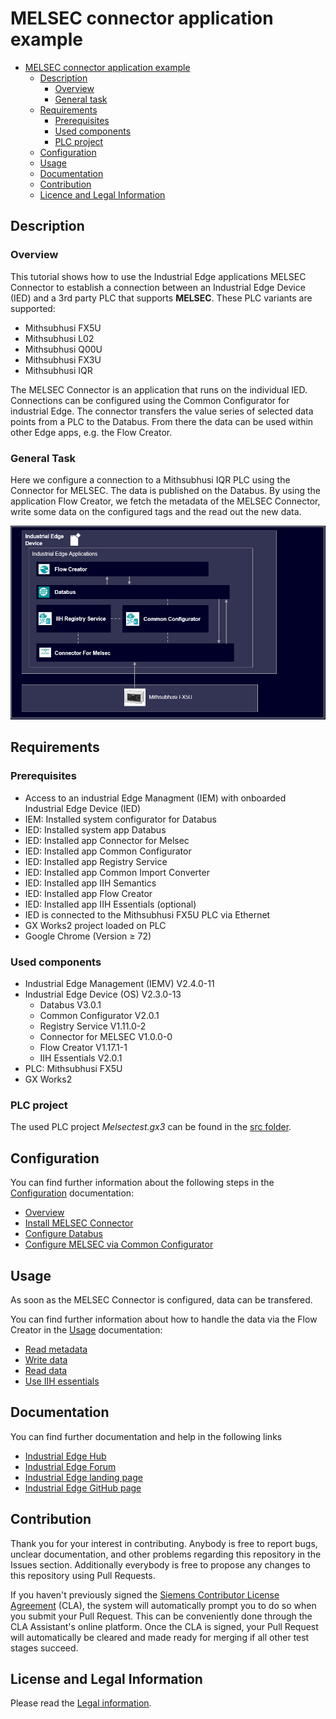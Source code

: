 # MELSEC connector application example

- [MELSEC connector application example](#melsec-connector-application-example)
  - [Description](#description)
    - [Overview](#overview)
    - [General task](#general-task)
  - [Requirements](#requirements)
    - [Prerequisites](#prerequisites)
    - [Used components](#used-components)
    - [PLC project](#plc-project)
  - [Configuration](#configuration)
  - [Usage](#usage)
  - [Documentation](#documentation)
  - [Contribution](#contribution)
  - [Licence and Legal Information](#licence-and-legal-information)
    
## Description

### Overview

This tutorial shows how to use the Industrial Edge applications MELSEC Connector to establish a connection between an Industrial Edge Device (IED) and a 3rd party PLC that supports **MELSEC**. These PLC variants are supported:

* Mithsubhusi FX5U
* Mithsubhusi L02
* Mithsubhusi Q00U
* Mithsubhusi FX3U
* Mithsubhusi IQR

The MELSEC Connector is an application that runs on the individual IED. Connections can be configured using the Common Configurator for industrial Edge. The connector transfers the value series of selected data points from a PLC to the Databus. From there the data can be used within other Edge apps, e.g. the Flow Creator.


### General Task

Here we configure a connection to a Mithsubhusi IQR PLC using the Connector for MELSEC. The data is published on the Databus. By using the application Flow Creator, we fetch the metadata of the MELSEC Connector, write some data on the configured tags and the read out the new data.

![Overview](/docs/graphics/Melsecarchi.PNG)


## Requirements

### Prerequisites

- Access to an industrial Edge Managment (IEM) with onboarded Industrial Edge Device (IED)
- IEM: Installed system configurator for Databus
- IED: Installed system app Databus
- IED: Installed app Connector for Melsec
- IED: Installed app Common Configurator
- IED: Installed app Registry Service
- IED: Installed app Common Import Converter
- IED: Installed app IIH Semantics
- IED: Installed app Flow Creator
- IED: Installed app IIH Essentials (optional)
- IED is connected to the Mithsubhusi FX5U PLC via Ethernet
- GX Works2 project loaded on PLC
- Google Chrome (Version ≥ 72)

### Used components

- Industrial Edge Management (IEMV) V2.4.0-11
- Industrial Edge Device (OS) V2.3.0-13
  - Databus V3.0.1
  - Common Configurator V2.0.1
  - Registry Service V1.11.0-2
  - Connector for MELSEC V1.0.0-0
  - Flow Creator V1.17.1-1
  - IIH Essentials V2.0.1
- PLC: Mithsubhusi FX5U
- GX Works2

### PLC project

The used PLC project *Melsectest.gx3* can be found in the [src folder](/src/).

## Configuration

You can find further information about the following steps in the [Configuration](/docs/Installation.md) documentation:

- [Overview](/docs/Installation.md#overview)
- [Install MELSEC Connector](/docs/Installation.md#install-melsec-connector)
- [Configure Databus](/docs/Installation.md#configure-databus)
- [Configure MELSEC via Common Configurator](/docs/Installation.md#configure-melsec-via-common-configurator)


## Usage

As soon as the MELSEC Connector is configured, data can be transfered.

You can find further information about how to handle the data via the Flow Creator in the [Usage](/docs/Usage.md) documentation:

* [Read metadata](/docs/Usage.md#read-metadata)
* [Write data](/docs/Usage.md#write-data)
* [Read data](/docs/Usage.md#read-data)
* [Use IIH essentials](/docs/Usage.md#use-IIH-essentials)


## Documentation

You can find further documentation and help in the following links

- [Industrial Edge Hub](https://iehub.eu1.edge.siemens.cloud/#/documentation)
- [Industrial Edge Forum](https://www.siemens.com/industrial-edge-forum)
- [Industrial Edge landing page](https://new.siemens.com/global/en/products/automation/topic-areas/industrial-edge/simatic-edge.html)
- [Industrial Edge GitHub page](https://github.com/industrial-edge)


## Contribution

Thank you for your interest in contributing. Anybody is free to report bugs, unclear documentation, and other problems regarding this repository in the Issues section.
Additionally everybody is free to propose any changes to this repository using Pull Requests.

If you haven't previously signed the [Siemens Contributor License Agreement](https://cla-assistant.io/industrial-edge/) (CLA), the system will automatically prompt you to do so when you submit your Pull Request. This can be conveniently done through the CLA Assistant's online platform. Once the CLA is signed, your Pull Request will automatically be cleared and made ready for merging if all other test stages succeed.

## License and Legal Information

Please read the [Legal information](LICENSE.txt).

